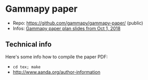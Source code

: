 # Gammapy paper

* Repo: https://github.com/gammapy/gammapy-paper/ (public)
* Infos: [Gammapy paper plan slides from Oct 1, 2018](https://github.com/gammapy/gammapy-meetings/blob/master/2018-10-01/slides/2018-10-01_Gammapy_Paper.pdf)

## Technical info

Here's some info how to compile the paper PDF:

* `cd tex; make`
* http://www.aanda.org/author-information
